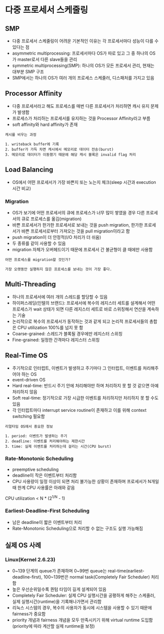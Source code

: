 # 다중 프로세서 스케줄링

## SMP

* 다중 프로세서 스케줄링이 어려운 기본적인 이유는 각 프로세서마다 성능이 다를 수 있다는 점
* asymmetric multiprocessing: 프로세서마다 OS가 따로 있고 그 중 하나의 OS가 master로서 다른 slave들을 관리
* symmetric multiprocessing(SMP): 하나의 OS가 모든 프로세서 관리, 현재는 대부분 SMP 구조
* SMP에서는 하나의 OS가 여러 개의 프로세스 스케줄러, 디스패처를 가지고 있음

## Processor Affinity

* 다중 프로세서라고 해도 프로세스를 매번 다른 프로세서가 처리하면 캐시 유지 문제가 발생함
* 프로세스가 처리하는 프로세서를 유지하는 것을 Processor Affinity라고 부름
* soft affinity와 hard affinity가 존재

```
캐시를 비우는 과정

1. writeback buffer에 기록
2. buffer가 가득 차면 캐시에서 메모리로 데이터 전송(burst)
3. 메모리로 데이터가 이동했기 때문에 해당 캐시 블록은 invalid flag 처리
```

## Load Balancing

* OS에서 어떤 프로세서가 가장 바쁜지 또는 노는지 체크(sleep 시간과 execution 시간 비교)

### Migration

* OS가 보기에 어떤 프로세서의 큐에 프로세스가 너무 많이 쌓였을 경우 다른 프로세서의 큐로 프로세스를 옮김(migration)
* 바쁜 프로세서가 한가한 프로세서로 보내는 것을 push migration, 한가한 프로세서가 바쁜 프로세서로부터 가져오는 것을 pull migration이라고 함
* push migration이 더 안정적(I/O 처리가 더 쉬움)
* 두 종류를 같이 사용할 수 있음
* migration 자체가 오버헤드이기 때문에 프로세서 간 불균형이 클 때에만 사용함

```
어떤 프로세스를 migration할 것인가?

가장 오랫동안 실행하지 않은 프로세스를 보내는 것이 가장 좋다.
```

## Multi-Threading

* 하나의 프로세서에 여러 개의 스레드를 할당할 수 있음
* 하이퍼스레딩(인텔의 브랜드): 프로세서에 복수의 레지스터 세트를 설계해서 어떤 프로세스가 wait 상태가 되면 다른 레지스터 세트로 바로 스위칭해서 연산을 계속하는 기술
* 논리적으로 복수의 프로세서가 동작하는 것과 같게 되고 논리적 프로세서들의 총합은 CPU utilization 100%를 넘지 못 함
* Coarse-grained: 스레드가 블록될 경우에만 레지스터 스위칭
* Fine-grained: 일정한 간격마다 레지스터 스위칭

## Real-Time OS

* 주기적으로 인터럽트, 이벤트가 발생하고 주기마다 그 인터럽트, 이벤트를 처리해주어야 하는 OS
* event-driven OS
* Hard real-time: 반드시 주기 안에 처리해야만 하며 처리하지 못 할 것 같으면 아예 처리하지 않음
* Soft real-time: 정기적으로 가장 시급한 이벤트를 처리하지만 처리하지 못 할 수도 있음
* 각 인터럽트마다 interrupt service routine이 존재하고 이를 위해 context switching 필요함

```
리얼타임 OS에서 중요한 정보

1. period: 이벤트가 발생하는 주기
2. deadline: 이벤트를 처리해야하는 제한시간
3. time: 실제 이벤트를 처리하는데 걸리는 시간(CPU burst)
```

### Rate-Monotonic Scheduling

* preemptive scheduling
* deadline이 작은 이벤트부터 처리함
* CPU 사용량이 일정 이상이 되면 처리 불가능한 상황이 존재하며 프로세서가 N개일 때 한계 CPU 사용률은 아래와 같음

CPU utilization < N * (2<sup>1/N</sup> - 1)

### Earliest-Deadline-First Scheduling

* 남은 deadline이 짧은 이벤트부터 처리
* Rate-Monotonic Scheduling으로 처리할 수 없는 구조도 실행 가능해짐

## 실제 OS 사례

### Linux(Kernel 2.6.23)

* 0~139 단계의 queue가 존재하며 0~99번 queue는 real-time(earliest-deadline-first), 100~139번은 normal task(Completely Fair Scheduler) 처리함
* 높은 우선순위일수록 퀀텀 타임이 길게 설계되어 있음
* Completely Fair Scheduler: 실제 CPU 실행시간을 공평하게 해주는 스케줄러, 실제 실행시간(runtime)을 기록해나가면서 관리함
* 리눅스 시스템의 경우, 복수의 사용자가 동시에 시스템을 사용할 수 있기 때문에 fairness가 중요함
* priority 개념과 fairness 개념을 모두 만족시키기 위해 virtual runtime 도입함(priority에 따라 계산할 실제 runtime을 보정)
